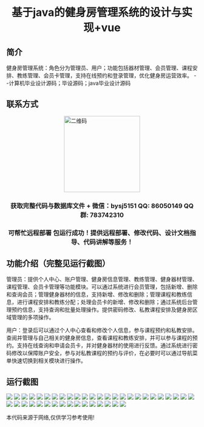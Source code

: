 <p><h1 align="center">基于java的健身房管理系统的设计与实现+vue</h1></p>

## 简介
健身房管理系统：角色分为管理员、用户；功能包括器材管理、会员管理、课程安排、教练管理、会员卡管理，支持在线预约和登录管理，优化健身房运营效率。    --计算机毕业设计源码；毕设源码；java毕业设计源码


## 联系方式
<img src="https://bs-1329754181.cos.ap-shanghai.myqcloud.com/wx.jpg" alt="二维码" style="display: block; margin: 0 auto;" width="200px">
<p><h3 align="center">获取完整代码与数据库文件 + 微信：bysj5151 QQ: 86050149 QQ群: 783742310</h3></p>
<p><h3 align="center">可帮忙远程部署 包运行成功！提供远程部署、修改代码、设计文档指导、代码讲解等服务！</h3></p>

## 功能介绍（完整见运行截图）
管理员：提供个人中心、账户管理、健身房信息管理、教练管理、健身器材管理、课程管理、会员卡管理等功能模块。可以通过系统进行会员管理，包括新增、删除和查询会员；管理健身器材的信息，支持新增、修改和删除；管理课程和教练信息，进行课程安排和教练分配；处理会员卡的新增、修改和删除；通过系统后台管理预约信息，支持查询和批量处理操作。提供密码修改、私教课程安排及健身房区域管理的多项操作。

用户：登录后可以通过个人中心查看和修改个人信息，参与课程预约和私教安排。查阅并管理与自己相关的健身房信息，查看课程和教练安排，并可以参与课程的预约。支持在线查询和申请会员卡，并对健身器材的使用进行反馈。通过系统进行密码修改以保障账户安全，参与对私教课程的预约与评价，在必要时可以通过导航菜单快速切换到相关模块进行操作。


## 运行截图
![](https://bs-1329754181.cos.ap-shanghai.myqcloud.com/ssm/GymManagementSystem/img/001.jpg)
![](https://bs-1329754181.cos.ap-shanghai.myqcloud.com/ssm/GymManagementSystem/img/002.jpg)
![](https://bs-1329754181.cos.ap-shanghai.myqcloud.com/ssm/GymManagementSystem/img/003.jpg)
![](https://bs-1329754181.cos.ap-shanghai.myqcloud.com/ssm/GymManagementSystem/img/004.jpg)
![](https://bs-1329754181.cos.ap-shanghai.myqcloud.com/ssm/GymManagementSystem/img/005.jpg)
![](https://bs-1329754181.cos.ap-shanghai.myqcloud.com/ssm/GymManagementSystem/img/006.jpg)
![](https://bs-1329754181.cos.ap-shanghai.myqcloud.com/ssm/GymManagementSystem/img/007.jpg)
![](https://bs-1329754181.cos.ap-shanghai.myqcloud.com/ssm/GymManagementSystem/img/008.jpg)
![](https://bs-1329754181.cos.ap-shanghai.myqcloud.com/ssm/GymManagementSystem/img/009.jpg)
![](https://bs-1329754181.cos.ap-shanghai.myqcloud.com/ssm/GymManagementSystem/img/010.jpg)
![](https://bs-1329754181.cos.ap-shanghai.myqcloud.com/ssm/GymManagementSystem/img/011.jpg)
![](https://bs-1329754181.cos.ap-shanghai.myqcloud.com/ssm/GymManagementSystem/img/012.jpg)
![](https://bs-1329754181.cos.ap-shanghai.myqcloud.com/ssm/GymManagementSystem/img/013.jpg)
![](https://bs-1329754181.cos.ap-shanghai.myqcloud.com/ssm/GymManagementSystem/img/014.jpg)
![](https://bs-1329754181.cos.ap-shanghai.myqcloud.com/ssm/GymManagementSystem/img/015.jpg)
![](https://bs-1329754181.cos.ap-shanghai.myqcloud.com/ssm/GymManagementSystem/img/016.jpg)
![](https://bs-1329754181.cos.ap-shanghai.myqcloud.com/ssm/GymManagementSystem/img/017.jpg)
![](https://bs-1329754181.cos.ap-shanghai.myqcloud.com/ssm/GymManagementSystem/img/018.jpg)
![](https://bs-1329754181.cos.ap-shanghai.myqcloud.com/ssm/GymManagementSystem/img/019.jpg)
![](https://bs-1329754181.cos.ap-shanghai.myqcloud.com/ssm/GymManagementSystem/img/020.jpg)
![](https://bs-1329754181.cos.ap-shanghai.myqcloud.com/ssm/GymManagementSystem/img/021.jpg)
![](https://bs-1329754181.cos.ap-shanghai.myqcloud.com/ssm/GymManagementSystem/img/022.jpg)
![](https://bs-1329754181.cos.ap-shanghai.myqcloud.com/ssm/GymManagementSystem/img/023.jpg)
![](https://bs-1329754181.cos.ap-shanghai.myqcloud.com/ssm/GymManagementSystem/img/024.jpg)
![](https://bs-1329754181.cos.ap-shanghai.myqcloud.com/ssm/GymManagementSystem/img/025.jpg)
![](https://bs-1329754181.cos.ap-shanghai.myqcloud.com/ssm/GymManagementSystem/img/026.jpg)
![](https://bs-1329754181.cos.ap-shanghai.myqcloud.com/ssm/GymManagementSystem/img/027.jpg)
![](https://bs-1329754181.cos.ap-shanghai.myqcloud.com/ssm/GymManagementSystem/img/028.jpg)
![](https://bs-1329754181.cos.ap-shanghai.myqcloud.com/ssm/GymManagementSystem/img/029.jpg)
![](https://bs-1329754181.cos.ap-shanghai.myqcloud.com/ssm/GymManagementSystem/img/030.jpg)
![](https://bs-1329754181.cos.ap-shanghai.myqcloud.com/ssm/GymManagementSystem/img/031.jpg)
![](https://bs-1329754181.cos.ap-shanghai.myqcloud.com/ssm/GymManagementSystem/img/032.jpg)
![](https://bs-1329754181.cos.ap-shanghai.myqcloud.com/ssm/GymManagementSystem/img/033.jpg)
![](https://bs-1329754181.cos.ap-shanghai.myqcloud.com/ssm/GymManagementSystem/img/034.jpg)
![](https://bs-1329754181.cos.ap-shanghai.myqcloud.com/ssm/GymManagementSystem/img/035.jpg)
![](https://bs-1329754181.cos.ap-shanghai.myqcloud.com/ssm/GymManagementSystem/img/036.jpg)
![](https://bs-1329754181.cos.ap-shanghai.myqcloud.com/ssm/GymManagementSystem/img/037.jpg)
![](https://bs-1329754181.cos.ap-shanghai.myqcloud.com/ssm/GymManagementSystem/img/038.jpg)
![](https://bs-1329754181.cos.ap-shanghai.myqcloud.com/ssm/GymManagementSystem/img/039.jpg)
![](https://bs-1329754181.cos.ap-shanghai.myqcloud.com/ssm/GymManagementSystem/img/040.jpg)
![](https://bs-1329754181.cos.ap-shanghai.myqcloud.com/ssm/GymManagementSystem/img/041.jpg)

<p>本代码来源于网络,仅供学习参考使用!</p>
